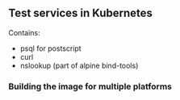 ## Test services in Kubernetes

Contains:

* psql for postscript
* curl
* nslookup (part of alpine bind-tools)

### Building the image for multiple platforms
